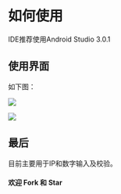 # 如何使用 

IDE推荐使用Android Studio 3.0.1

## 使用界面

如下图：

![](https://github.com/rubinliudongpo/DigitalEditTextDemo/blob/master/images/ip_dialog.png)

![](https://github.com/rubinliudongpo/DigitalEditTextDemo/master/images/device_id.png)  


## 最后  
目前主要用于IP和数字输入及校验。

#### 欢迎 Fork 和 Star
